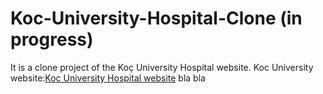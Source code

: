 # Koc-University-Hospital-Clone (in progress)
It is a clone project of the Koç University Hospital website.
Koc University website:[Koc University Hospital website](https://www.kuh.ku.edu.tr)
bla bla
